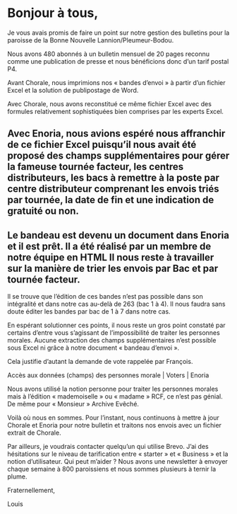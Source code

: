 # Bonjour à tous,

 

Je vous avais promis de faire un point sur notre gestion des bulletins pour la paroisse de la Bonne Nouvelle Lannion/Pleumeur-Bodou.

 

Nous avons 480 abonnés à un bulletin mensuel de 20 pages reconnu comme une publication de presse et nous bénéficions donc d’un tarif postal P4.

 

Avant Chorale, nous imprimions nos « bandes d’envoi » à partir d’un fichier Excel et la solution de publipostage de Word.

 

Avec Chorale, nous avons reconstitué ce même fichier Excel avec des formules relativement sophistiquées bien comprises par les experts Excel.

 

## Avec Enoria, nous avions espéré nous affranchir de ce fichier Excel puisqu’il nous avait été proposé des champs supplémentaires pour gérer la fameuse tournée facteur, les centres distributeurs, les bacs à remettre à la poste par centre distributeur comprenant les envois triés par tournée, la date de fin et une indication de gratuité ou non.

 

## Le bandeau est devenu un document dans Enoria et il est prêt. Il a été réalisé par un membre de notre équipe en HTML Il nous reste à travailler sur la manière de trier les envois par Bac et par tournée facteur.

 

Il se trouve que l’édition de ces bandes n’est pas possible dans son intégralité et dans notre cas au-delà de 263 (bac 1 à 4). Il nous faudra sans doute éditer les bandes par bac de 1 à 7 dans notre cas.

 

En espérant solutionner ces points, il nous reste un gros point constaté par certains d’entre vous s’agissant de l’impossibilité de traiter les personnes morales. Aucune extraction des champs supplémentaires n’est possible sous Excel ni grâce à notre document « bandeau d’envoi ».

Cela justifie d’autant la demande de vote rappelée par François.

Accès aux données (champs) des personnes morale | Voters | Enoria

 

Nous avons utilisé la notion personne pour traiter les personnes morales mais à l’édition « mademoiselle » ou « madame » RCF, ce n’est pas génial. De même pour « Monsieur » Archive Evêché.

 

Voilà où nous en sommes. Pour l’instant, nous continuons à mettre à jour Chorale et Enoria pour notre bulletin et traitons nos envois avec un fichier extrait de Chorale.

 

Par ailleurs, je voudrais contacter quelqu’un qui utilise Brevo. J’ai des hésitations sur le niveau de tarification entre « starter » et « Business » et la notion d’utilisateur. Qui peut m’aider ? Nous avons une newsletter à envoyer chaque semaine à 800 paroissiens et nous sommes plusieurs à ternir la plume.

 

Fraternellement,

 

Louis
